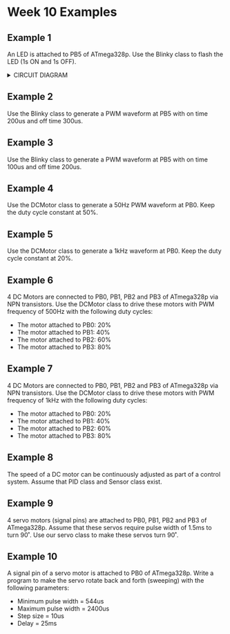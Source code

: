 # Week 10 Examples 
## Example 1 

An LED is attached to PB5 of ATmega328p. Use the Blinky class to flash the LED (1s ON and 1s OFF).

<details>
<summary>CIRCUIT DIAGRAM</summary>
<img src="https://github.com/msyahmizulkepli/MCTE-4342/blob/main/Week%2010/Example1/Example%201.jpg">
</details>


## Example 2 

Use the Blinky class to generate a PWM waveform at PB5 with on time 200us and off time 300us.


## Example 3

Use the Blinky class to generate a PWM waveform at PB5 with on time 100us and off time 200us.


## Example 4

Use the DCMotor class to generate a 50Hz PWM waveform at PB0. Keep the duty cycle constant at 50%.


## Example 5

Use the DCMotor class to generate a 1kHz waveform at PB0. Keep the duty cycle constant at 20%.


## Example 6 

4 DC Motors are connected to PB0, PB1, PB2 and PB3 of ATmega328p via NPN transistors. Use the DCMotor class to drive these motors with PWM frequency of 500Hz with the following duty cycles:
- The motor attached to PB0: 20%
- The motor attached to PB1: 40%
- The motor attached to PB2: 60%
- The motor attached to PB3: 80%


## Example 7

4 DC Motors are connected to PB0, PB1, PB2 and PB3 of ATmega328p via NPN transistors. Use the DCMotor class to drive these motors with PWM frequency of 1kHz with the following duty cycles:
- The motor attached to PB0: 20%
- The motor attached to PB1: 40%
- The motor attached to PB2: 60%
- The motor attached to PB3: 80%


## Example 8

The speed of a DC motor can be continuously adjusted as part of a control system. Assume that PID class and Sensor class exist.


## Example 9

4 servo motors (signal pins) are attached to PB0, PB1, PB2 and PB3 of ATmega328p. Assume that these servos require pulse width of 1.5ms to turn 90˚. Use our servo class to make these servos turn 90˚.


## Example 10

A signal pin of a servo motor is attached to PB0 of ATmega328p. Write a program to make the servo rotate back and forth (sweeping) with the following parameters:
- Minimum pulse width = 544us
- Maximum pulse width = 2400us
- Step size = 10us
- Delay = 25ms
